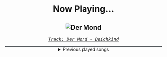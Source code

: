 <div align="center"> 
<h1>Now Playing...</h1>

![Der Mond](https://i.scdn.co/image/ab67616d00001e027a99f5df626e6f1f8af2e1ac)
--
_<samp><a href="https://open.spotify.com/track/42cYUYNxZRbWGDzEtGGw0B">Track: Der Mond - Deichkind</a></samp>_

<div style="border: 1px #4B5054 solid"></div>
<details>
  <summary>
    Previous played songs
  </summary>
  <table>
    <thead>
      <tr>
        <th>
          Artist
        </th>
        <th>
          Song
        </th>
        <th>
          Link
        </th>
      </tr>
    </thead>
    <tbody>
      <tr><td>Deichkind</td><td>Der Mond</td><td><a href="https://open.spotify.com/track/42cYUYNxZRbWGDzEtGGw0B">https://open.spotify.com/track/42cYUYNxZRbWGDzEtGGw0B</a></td></tr><tr><td>Dreamcatcher</td><td>Scream</td><td><a href="https://open.spotify.com/track/7FxshQAsTWmogWU959hz3T">https://open.spotify.com/track/7FxshQAsTWmogWU959hz3T</a></td></tr><tr><td>Fall Out Boy</td><td>My Songs Know What You Did In The Dark (Light Em Up)</td><td><a href="https://open.spotify.com/track/2E43WFS4rRc09za2r2GmZl">https://open.spotify.com/track/2E43WFS4rRc09za2r2GmZl</a></td></tr><tr><td>League of Legends</td><td>RISE - Remix</td><td><a href="https://open.spotify.com/track/2u5UWeZlAiO60lSYYME7jU">https://open.spotify.com/track/2u5UWeZlAiO60lSYYME7jU</a></td></tr><tr><td>Lady Gaga</td><td>Bad Romance</td><td><a href="https://open.spotify.com/track/4x3XzqDLZbRF7Ap6MIaJ9a">https://open.spotify.com/track/4x3XzqDLZbRF7Ap6MIaJ9a</a></td></tr><tr><td>MAMAMOO</td><td>HIP</td><td><a href="https://open.spotify.com/track/24nK8tW7Pt3Inh2utttuoG">https://open.spotify.com/track/24nK8tW7Pt3Inh2utttuoG</a></td></tr><tr><td>Moon Byul</td><td>Eclipse</td><td><a href="https://open.spotify.com/track/07H4GUtSu2IWIgrpC99zJf">https://open.spotify.com/track/07H4GUtSu2IWIgrpC99zJf</a></td></tr><tr><td>NateWantsToBattle</td><td>Let Me Hear</td><td><a href="https://open.spotify.com/track/78KZ1vGjgrsuDKcwS0wOPc">https://open.spotify.com/track/78KZ1vGjgrsuDKcwS0wOPc</a></td></tr><tr><td>PSY</td><td>DADDY</td><td><a href="https://open.spotify.com/track/1eMVXXpNPEUdFRy5ZH7FpM">https://open.spotify.com/track/1eMVXXpNPEUdFRy5ZH7FpM</a></td></tr><tr><td>Panic! At The Disco</td><td>Say Amen (Saturday Night)</td><td><a href="https://open.spotify.com/track/76vMKwFtdDDCLcM6zXybjB">https://open.spotify.com/track/76vMKwFtdDDCLcM6zXybjB</a></td></tr><tr><td>Rihanna</td><td>Don't Stop The Music</td><td><a href="https://open.spotify.com/track/0ByMNEPAPpOR5H69DVrTNy">https://open.spotify.com/track/0ByMNEPAPpOR5H69DVrTNy</a></td></tr><tr><td>Rihanna</td><td>Umbrella</td><td><a href="https://open.spotify.com/track/49FYlytm3dAAraYgpoJZux">https://open.spotify.com/track/49FYlytm3dAAraYgpoJZux</a></td></tr><tr><td>Skillet</td><td>Back from the Dead</td><td><a href="https://open.spotify.com/track/7y9l4rJLsXQMHciCNSgZmi">https://open.spotify.com/track/7y9l4rJLsXQMHciCNSgZmi</a></td></tr><tr><td>Sabaton</td><td>Primo Victoria</td><td><a href="https://open.spotify.com/track/5DbAOJ5dYW5A9xBhkeb33t">https://open.spotify.com/track/5DbAOJ5dYW5A9xBhkeb33t</a></td></tr><tr><td>Seeed</td><td>Ding</td><td><a href="https://open.spotify.com/track/5LH1z4ma2TN2aVeESXthj9">https://open.spotify.com/track/5LH1z4ma2TN2aVeESXthj9</a></td></tr><tr><td>TWICE</td><td>Knock Knock</td><td><a href="https://open.spotify.com/track/3HWOknOVmd44e1jg4g0Sga">https://open.spotify.com/track/3HWOknOVmd44e1jg4g0Sga</a></td></tr><tr><td>TWICE</td><td>Like Ooh-Ahh</td><td><a href="https://open.spotify.com/track/3c0CJ0DBgsGZ7I79lyx02Z">https://open.spotify.com/track/3c0CJ0DBgsGZ7I79lyx02Z</a></td></tr><tr><td>Three Days Grace</td><td>Painkiller</td><td><a href="https://open.spotify.com/track/6OMO6WdRhSfjMPAiPT94wH">https://open.spotify.com/track/6OMO6WdRhSfjMPAiPT94wH</a></td></tr><tr><td>EVERGLOW</td><td>DUN DUN</td><td><a href="https://open.spotify.com/track/3ejAkJLWQSEJDqDXxK3efB">https://open.spotify.com/track/3ejAkJLWQSEJDqDXxK3efB</a></td></tr><tr><td>EVERGLOW</td><td>Adios</td><td><a href="https://open.spotify.com/track/0sq2QUCf3ykmfYxjCDWcir">https://open.spotify.com/track/0sq2QUCf3ykmfYxjCDWcir</a></td></tr>
    </tbody>
  </table>
</details>

</div>
